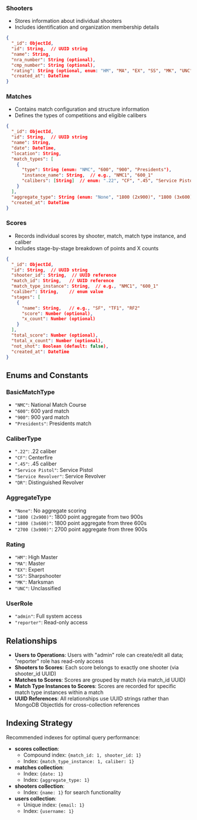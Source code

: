 ### Shooters
- Stores information about individual shooters
- Includes identification and organization membership details

```json
{
  "_id": ObjectId,
  "id": String,  // UUID string
  "name": String,
  "nra_number": String (optional),
  "cmp_number": String (optional),
  "rating": String (optional, enum: "HM", "MA", "EX", "SS", "MK", "UNC"),
  "created_at": DateTime
}
```

### Matches
- Contains match configuration and structure information
- Defines the types of competitions and eligible calibers

```json
{
  "_id": ObjectId,
  "id": String,  // UUID string
  "name": String,
  "date": DateTime,
  "location": String,
  "match_types": [
    {
      "type": String (enum: "NMC", "600", "900", "Presidents"),
      "instance_name": String,  // e.g., "NMC1", "600_1"
      "calibers": [String]  // enum: ".22", "CF", ".45", "Service Pistol", "Service Revolver", "DR"
    }
  ],
  "aggregate_type": String (enum: "None", "1800 (2x900)", "1800 (3x600)", "2700 (3x900)"),
  "created_at": DateTime
}
```

### Scores
- Records individual scores by shooter, match, match type instance, and caliber
- Includes stage-by-stage breakdown of points and X counts

```json
{
  "_id": ObjectId,
  "id": String,  // UUID string
  "shooter_id": String,  // UUID reference
  "match_id": String,   // UUID reference
  "match_type_instance": String,  // e.g., "NMC1", "600_1"
  "caliber": String,    // enum value
  "stages": [
    {
      "name": String,   // e.g., "SF", "TF1", "RF2"
      "score": Number (optional),
      "x_count": Number (optional)
    }
  ],
  "total_score": Number (optional),
  "total_x_count": Number (optional),
  "not_shot": Boolean (default: false),
  "created_at": DateTime
}
```

## Enums and Constants

### BasicMatchType
- `"NMC"`: National Match Course
- `"600"`: 600 yard match
- `"900"`: 900 yard match  
- `"Presidents"`: Presidents match

### CaliberType
- `".22"`: .22 caliber
- `"CF"`: Centerfire
- `".45"`: .45 caliber
- `"Service Pistol"`: Service Pistol
- `"Service Revolver"`: Service Revolver
- `"DR"`: Distinguished Revolver

### AggregateType
- `"None"`: No aggregate scoring
- `"1800 (2x900)"`: 1800 point aggregate from two 900s
- `"1800 (3x600)"`: 1800 point aggregate from three 600s
- `"2700 (3x900)"`: 2700 point aggregate from three 900s

### Rating
- `"HM"`: High Master
- `"MA"`: Master
- `"EX"`: Expert
- `"SS"`: Sharpshooter
- `"MK"`: Marksman
- `"UNC"`: Unclassified

### UserRole
- `"admin"`: Full system access
- `"reporter"`: Read-only access

## Relationships

- **Users to Operations**: Users with "admin" role can create/edit all data; "reporter" role has read-only access
- **Shooters to Scores**: Each score belongs to exactly one shooter (via shooter_id UUID)
- **Matches to Scores**: Scores are grouped by match (via match_id UUID)
- **Match Type Instances to Scores**: Scores are recorded for specific match type instances within a match
- **UUID References**: All relationships use UUID strings rather than MongoDB ObjectIds for cross-collection references

## Indexing Strategy

Recommended indexes for optimal query performance:

- **scores collection**:
  - Compound index: `{match_id: 1, shooter_id: 1}`
  - Index: `{match_type_instance: 1, caliber: 1}`
- **matches collection**: 
  - Index: `{date: 1}`
  - Index: `{aggregate_type: 1}`
- **shooters collection**: 
  - Index: `{name: 1}` for search functionality
- **users collection**: 
  - Unique index: `{email: 1}`
  - Index: `{username: 1}`
```